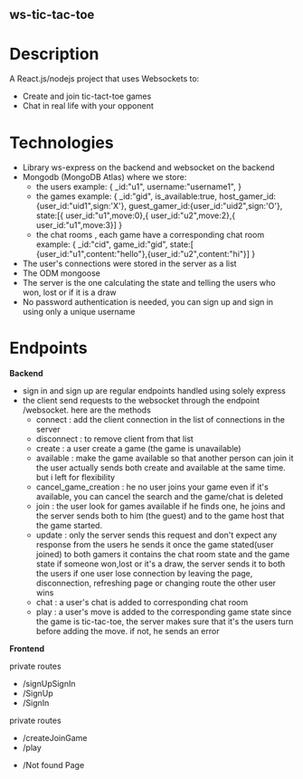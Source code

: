 ## ws-tic-tac-toe

# Description

A React.js/nodejs project that uses Websockets to:

- Create and join tic-tact-toe games
- Chat in real life with your opponent

# Technologies

- Library ws-express on the backend and websocket on the backend
- Mongodb (MongoDB Atlas) where we store:
  - the users
    example:
    {
    \_id:"u1",
    username:"username1",
    }
  - the games
    example:
    {
    \_id:"gid",
    is_available:true,
    host_gamer_id:{user_id:"uid1",sign:'X'},
    guest_gamer_id:{user_id:"uid2",sign:'O'},
    state:[{ user_id:"u1",move:0},{ user_id:"u2",move:2},{ user_id:"u1",move:3}]
    }
  - the chat rooms , each game have a corresponding chat room
    example:
    {
    \_id:"cid",
    game_id:"gid",
    state:[ {user_id:"u1",content:"hello"},{user_id:"u2",content:"hi"}]
    }
- The user's connections were stored in the server as a list
- The ODM mongoose
- The server is the one calculating the state and telling the users who won, lost or if it is a draw
- No password authentication is needed, you can sign up and sign in using only a unique username

# Endpoints

**Backend**

- sign in and sign up are regular endpoints handled using solely express
- the client send requests to the websocket through the endpoint /websocket.
  here are the methods
  - connect : add the client connection in the list of connections in the server
  - disconnect : to remove client from that list
  - create : a user create a game (the game is unavailable)
  - available : make the game available so that another person can join it
    the user actually sends both create and available at the same time. but i left
    for flexibility
  - cancel_game_creation : he no user joins your game even if it's available,
    you can cancel the search and the game/chat is deleted
  - join : the user look for games available
    if he finds one, he joins and the server sends both to him (the guest) and
    to the game host that the game started.
  - update : only the server sends this request and don't expect any response from the users
    he sends it once the game stated(user joined) to both gamers
    it contains the chat room state and the game state
    if someone won,lost or it's a draw, the server sends it to both the users
    if one user lose connection by leaving the page, disconnection, refreshing page or changing route the other user wins
  - chat : a user's chat is added to corresponding chat room
  - play : a user's move is added to the corresponding game state
    since the game is tic-tac-toe, the server makes sure that it's the users turn
    before adding the move. if not, he sends an error

**Frontend**

private routes

- /signUpSignIn
- /SignUp
- /SignIn

private routes

- /createJoinGame
- /play

* /Not found Page

